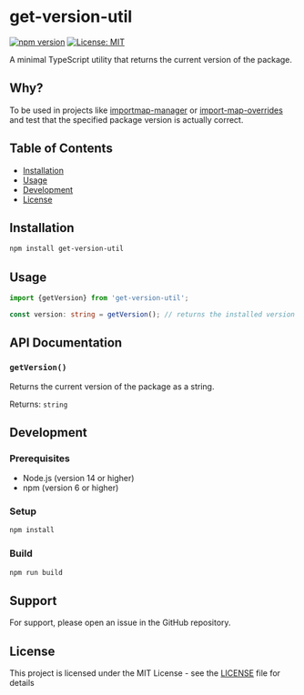 # get-version-util

[![npm version](https://badge.fury.io/js/get-version-util.svg)](https://badge.fury.io/js/get-version-util)
[![License: MIT](https://img.shields.io/badge/License-MIT-yellow.svg)](https://opensource.org/licenses/MIT)

A minimal TypeScript utility that returns the current version of the package.

## Why?
To be used in projects like [importmap-manager](https://github.com/ddavid93/importmap-manager) or
[import-map-overrides](https://github.com/single-spa/import-map-overrides)
and test that the specified package version is actually correct.

## Table of Contents
- [Installation](#installation)
- [Usage](#usage)
- [Development](#development)
- [License](#license)

## Installation

```bash
npm install get-version-util
```

## Usage

```typescript
import {getVersion} from 'get-version-util';

const version: string = getVersion(); // returns the installed version
```

## API Documentation

### `getVersion()`
Returns the current version of the package as a string.

Returns: `string`

## Development

### Prerequisites
- Node.js (version 14 or higher)
- npm (version 6 or higher)

### Setup
```bash
npm install
```

### Build
```bash
npm run build
```


## Support
For support, please open an issue in the GitHub repository.

## License
This project is licensed under the MIT License - see the [LICENSE](License.md) file for details